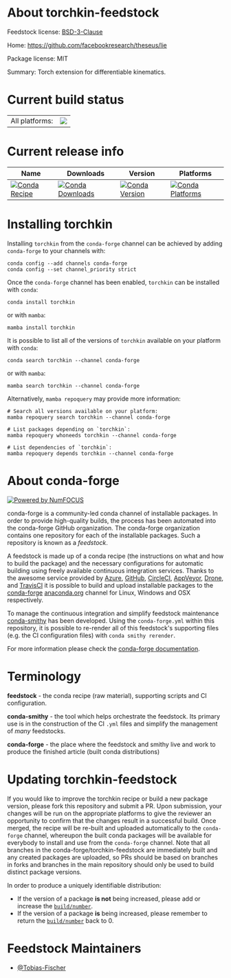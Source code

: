 About torchkin-feedstock
========================

Feedstock license: [BSD-3-Clause](https://github.com/conda-forge/torchkin-feedstock/blob/main/LICENSE.txt)

Home: https://github.com/facebookresearch/theseus/lie

Package license: MIT

Summary: Torch extension for differentiable kinematics.

Current build status
====================


<table><tr><td>All platforms:</td>
    <td>
      <a href="https://dev.azure.com/conda-forge/feedstock-builds/_build/latest?definitionId=19680&branchName=main">
        <img src="https://dev.azure.com/conda-forge/feedstock-builds/_apis/build/status/torchkin-feedstock?branchName=main">
      </a>
    </td>
  </tr>
</table>

Current release info
====================

| Name | Downloads | Version | Platforms |
| --- | --- | --- | --- |
| [![Conda Recipe](https://img.shields.io/badge/recipe-torchkin-green.svg)](https://anaconda.org/conda-forge/torchkin) | [![Conda Downloads](https://img.shields.io/conda/dn/conda-forge/torchkin.svg)](https://anaconda.org/conda-forge/torchkin) | [![Conda Version](https://img.shields.io/conda/vn/conda-forge/torchkin.svg)](https://anaconda.org/conda-forge/torchkin) | [![Conda Platforms](https://img.shields.io/conda/pn/conda-forge/torchkin.svg)](https://anaconda.org/conda-forge/torchkin) |

Installing torchkin
===================

Installing `torchkin` from the `conda-forge` channel can be achieved by adding `conda-forge` to your channels with:

```
conda config --add channels conda-forge
conda config --set channel_priority strict
```

Once the `conda-forge` channel has been enabled, `torchkin` can be installed with `conda`:

```
conda install torchkin
```

or with `mamba`:

```
mamba install torchkin
```

It is possible to list all of the versions of `torchkin` available on your platform with `conda`:

```
conda search torchkin --channel conda-forge
```

or with `mamba`:

```
mamba search torchkin --channel conda-forge
```

Alternatively, `mamba repoquery` may provide more information:

```
# Search all versions available on your platform:
mamba repoquery search torchkin --channel conda-forge

# List packages depending on `torchkin`:
mamba repoquery whoneeds torchkin --channel conda-forge

# List dependencies of `torchkin`:
mamba repoquery depends torchkin --channel conda-forge
```


About conda-forge
=================

[![Powered by
NumFOCUS](https://img.shields.io/badge/powered%20by-NumFOCUS-orange.svg?style=flat&colorA=E1523D&colorB=007D8A)](https://numfocus.org)

conda-forge is a community-led conda channel of installable packages.
In order to provide high-quality builds, the process has been automated into the
conda-forge GitHub organization. The conda-forge organization contains one repository
for each of the installable packages. Such a repository is known as a *feedstock*.

A feedstock is made up of a conda recipe (the instructions on what and how to build
the package) and the necessary configurations for automatic building using freely
available continuous integration services. Thanks to the awesome service provided by
[Azure](https://azure.microsoft.com/en-us/services/devops/), [GitHub](https://github.com/),
[CircleCI](https://circleci.com/), [AppVeyor](https://www.appveyor.com/),
[Drone](https://cloud.drone.io/welcome), and [TravisCI](https://travis-ci.com/)
it is possible to build and upload installable packages to the
[conda-forge](https://anaconda.org/conda-forge) [anaconda.org](https://anaconda.org/)
channel for Linux, Windows and OSX respectively.

To manage the continuous integration and simplify feedstock maintenance
[conda-smithy](https://github.com/conda-forge/conda-smithy) has been developed.
Using the ``conda-forge.yml`` within this repository, it is possible to re-render all of
this feedstock's supporting files (e.g. the CI configuration files) with ``conda smithy rerender``.

For more information please check the [conda-forge documentation](https://conda-forge.org/docs/).

Terminology
===========

**feedstock** - the conda recipe (raw material), supporting scripts and CI configuration.

**conda-smithy** - the tool which helps orchestrate the feedstock.
                   Its primary use is in the construction of the CI ``.yml`` files
                   and simplify the management of *many* feedstocks.

**conda-forge** - the place where the feedstock and smithy live and work to
                  produce the finished article (built conda distributions)


Updating torchkin-feedstock
===========================

If you would like to improve the torchkin recipe or build a new
package version, please fork this repository and submit a PR. Upon submission,
your changes will be run on the appropriate platforms to give the reviewer an
opportunity to confirm that the changes result in a successful build. Once
merged, the recipe will be re-built and uploaded automatically to the
`conda-forge` channel, whereupon the built conda packages will be available for
everybody to install and use from the `conda-forge` channel.
Note that all branches in the conda-forge/torchkin-feedstock are
immediately built and any created packages are uploaded, so PRs should be based
on branches in forks and branches in the main repository should only be used to
build distinct package versions.

In order to produce a uniquely identifiable distribution:
 * If the version of a package **is not** being increased, please add or increase
   the [``build/number``](https://docs.conda.io/projects/conda-build/en/latest/resources/define-metadata.html#build-number-and-string).
 * If the version of a package **is** being increased, please remember to return
   the [``build/number``](https://docs.conda.io/projects/conda-build/en/latest/resources/define-metadata.html#build-number-and-string)
   back to 0.

Feedstock Maintainers
=====================

* [@Tobias-Fischer](https://github.com/Tobias-Fischer/)

